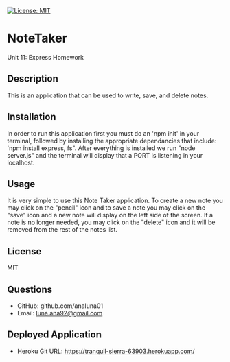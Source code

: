 [![License: MIT](https://img.shields.io/badge/License-MIT-yellow.svg)](https://opensource.org/licenses/MIT)

# NoteTaker
Unit 11: Express Homework

## Description
This is an application that can be used to write, save, and delete notes.

## Installation
In order to run this application first you must do an 'npm init' in your terminal, followed by installing the appropriate dependancies that include: 'npm install express, fs". After everything is installed we run "node server.js" and the terminal will display that a PORT is listening in your localhost. 

## Usage
It is very simple to use this Note Taker application. To create a new note you may click on the "pencil" icon and to save a note you may click on the "save" icon and a new note will display on the left side of the screen. If a note is no longer needed, you may click on the "delete" icon and it will be removed from the rest of the notes list.

## License
MIT

## Questions
- GitHub: github.com/analuna01
- Email: luna.ana92@gmail.com

## Deployed Application
- Heroku Git URL: https://tranquil-sierra-63903.herokuapp.com/



